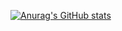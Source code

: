 [![Anurag's GitHub stats](https://github-readme-stats.vercel.app/api?username=dimatkchnk)](https://github.com/anuraghazra/github-readme-stats)
